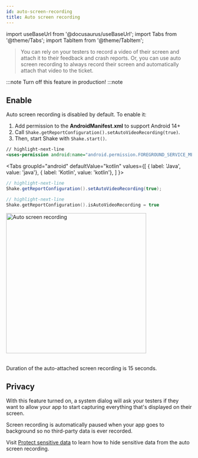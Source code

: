 ```yaml
---
id: auto-screen-recording
title: Auto screen recording
---
```

import useBaseUrl from '@docusaurus/useBaseUrl';
import Tabs from '@theme/Tabs';
import TabItem from '@theme/TabItem';

>You can rely on your testers to record a video of their screen and attach it to their feedback and crash reports.
Or, you can use auto screen recording to always record their screen and automatically attach that video to the ticket.

:::note
Turn off this feature in production!
:::note

## Enable
Auto screen recording is disabled by default. To enable it:
1. Add permission to the **AndroidManifest.xml** to support Android 14+
1. Call `Shake.getReportConfiguration().setAutoVideoRecording(true)`.
1. Then, start Shake with `Shake.start()`.

```xml title="AndroidManifest.xml"
// highlight-next-line
<uses-permission android:name="android.permission.FOREGROUND_SERVICE_MEDIA_PROJECTION" />
```

<Tabs
  groupId="android"
  defaultValue="kotlin"
  values={[
    { label: 'Java', value: 'java'},
    { label: 'Kotlin', value: 'kotlin'},
  ]
}>

<TabItem value="java">

```java title="App.java"
// highlight-next-line
Shake.getReportConfiguration().setAutoVideoRecording(true);
```

</TabItem>

<TabItem value="kotlin">

```kotlin title="App.kt"
// highlight-next-line
Shake.getReportConfiguration().isAutoVideoRecording = true
```

</TabItem>
</Tabs>

<table class="media-container media-container-highlighted mt-40 mb-40">
<img
  alt="Auto screen recording"
  width="380"
  src={useBaseUrl('img/phone-auto-screenrecording@2x.png')}
/>
</table>

Duration of the auto-attached screen recording is 15 seconds.

## Privacy

With this feature turned on, a system dialog will ask your testers if they want to allow your app
to start capturing everything that's displayed on their screen.

Screen recording is automatically paused when your app goes to background so no third-party data is ever recorded.

Visit [Protect sensitive data](/android/configuration-and-data/manage-sensitive-data/#auto-screen-recording) to learn
how to hide sensitive data from the auto screen recording.
